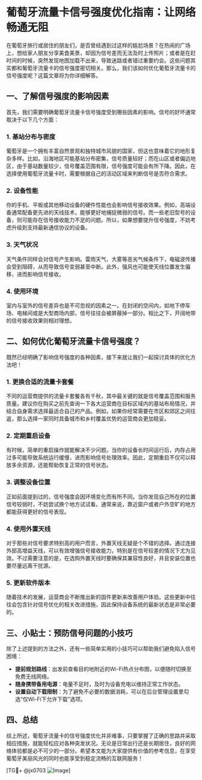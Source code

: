 # 葡萄牙流量卡信号强度优化指南：让网络畅通无阻

在葡萄牙旅行或居住的朋友们，是否曾经遇到过这样的尴尬场景？在热闹的广场上，想给家人朋友分享美食美景，却因为信号差而无法及时上传照片；或者是在赶时间的时候，突然发现地图加载不出来，导致迷路或者错过重要约会。这些问题其实都和葡萄牙流量卡的信号强度密切相关。那么，我们该如何优化葡萄牙流量卡的信号强度呢？这篇文章将为你详细解答。

## 一、了解信号强度的影响因素

首先，我们需要明确葡萄牙流量卡信号强度受到哪些因素的影响。信号的好坏通常取决于以下几个方面：

### 1. 基站分布与密度
葡萄牙是一个拥有丰富自然景观和独特城市风貌的国家，但这也意味着它的地形复杂多样。比如，沿海地区可能基站分布密集，信号质量较好；而在山区或者偏远地区，由于基站数量较少，信号覆盖范围有限，信号强度可能会有所下降。因此，在选择使用葡萄牙流量卡时，需要根据自己的活动区域来判断信号是否符合需求。

### 2. 设备性能
你的手机、平板或其他移动设备的硬件性能也会影响信号接收效果。例如，高端设备通常配备更先进的天线技术，能够更好地捕捉微弱的信号。而一些老旧型号的设备，则可能存在信号接收能力不足的问题。所以，如果想要提升信号强度，不妨考虑升级到支持最新通信协议的设备。

### 3. 天气状况
天气条件同样会对信号产生影响。雷雨天气、大雾等恶劣气候条件下，电磁波传播会受到阻碍，从而导致信号变弱甚至中断。此外，强风也可能使天线位置发生偏移，进而影响信号接收。

### 4. 使用环境
室内与室外的信号差异也是不可忽视的因素之一。在封闭的空间内，如地下停车场、电梯间或是大型商场内部，信号往往会被屏蔽掉一部分。相比之下，开阔地带的信号接收效果则相对理想。

## 二、如何优化葡萄牙流量卡信号强度？

既然已经明确了影响信号强度的各种因素，接下来就让我们一起探讨具体的优化方法吧！

### 1. 更换合适的流量卡套餐
不同的运营商提供的流量卡套餐各有千秋，其中最关键的就是信号覆盖范围和服务质量。建议你在购买之前先查询一下各大运营商在目标区域内的基站布局情况，并结合自身需求选择最适合自己的产品。例如，如果你经常需要在市区和郊区之间往返，那么选择一家同时具备城市和乡村覆盖优势的运营商会更加稳妥。

### 2. 定期重启设备
有时候，简单的重启操作就能解决不少问题。当你的设备长时间运行后，内存占用过多可能导致系统运行缓慢，进而影响信号处理效率。因此，定期重启不仅可以释放多余资源，还能帮助恢复正常的信号状态。

### 3. 调整设备位置
正如前面提到过的，信号强度会因环境变化而有所不同。当你发现自己所在的位置信号较弱时，不妨尝试换个地方试试看。通常来说，靠近窗户或者户外空旷的地方都能获得更好的信号表现。

### 4. 使用外置天线
对于那些对信号要求特别高的用户而言，外置天线无疑是个不错的选择。通过连接外部高增益天线，可以有效增强信号接收能力，特别是在信号较差的情况下尤为见效。不过需要注意的是，在选购外置天线时要确保其兼容性良好，并且安装位置也要尽量远离干扰源。

### 5. 更新软件版本
随着技术的发展，运营商会不断推出新的固件更新来改善用户体验。这些更新中往往会包含针对信号优化的相关改进措施，因此保持设备系统的最新状态是非常必要的。

## 三、小贴士：预防信号问题的小技巧

除了上述提到的方法之外，还有一些简单实用的小技巧可以帮助我们避免陷入信号困境：

- **提前规划路线**：出发前查看目的地附近的Wi-Fi热点分布图，以便随时切换至免费无线网络。
- **随身携带备用电源**：电量不足时，及时为设备充电以维持正常工作状态。
- **设置自动下载限制**：为了避免不必要的数据消耗，可以在后台管理设置里勾选“仅Wi-Fi下允许下载”选项。

## 四、总结

综上所述，葡萄牙流量卡的信号强度优化并非难事，只要掌握了正确的思路并采取相应措施，就能轻松应对各种突发状况。无论是日常出行还是长期居住，良好的网络体验都是必不可少的一部分。希望本文能为大家提供有价值的参考信息，在享受葡萄牙美丽风光的同时也能享受到稳定流畅的互联网服务！

[TG💪+ @jx0703 ![Image](https://github.com/user-attachments/assets/dbca1d08-cadb-493c-b0ec-ad6f7a83f270)]